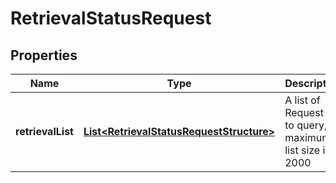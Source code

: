 

# RetrievalStatusRequest

## Properties

Name | Type | Description | Notes
------------ | ------------- | ------------- | -------------
**retrievalList** | [**List&lt;RetrievalStatusRequestStructure&gt;**](RetrievalStatusRequestStructure.md) | A list of Request Ids to query, maximum list size is 2000 | 



